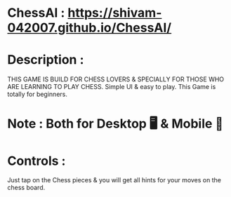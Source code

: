 # ChessAI : https://shivam-042007.github.io/ChessAI/

# Description :
THIS GAME IS BUILD FOR CHESS LOVERS & SPECIALLY FOR THOSE WHO ARE LEARNING TO PLAY CHESS.
Simple UI & easy to play.
This Game is totally for beginners.

# Note : Both for Desktop 🖥️ & Mobile 📱

# Controls : 
Just tap on the Chess pieces & you will get all hints for your moves on the chess board.






